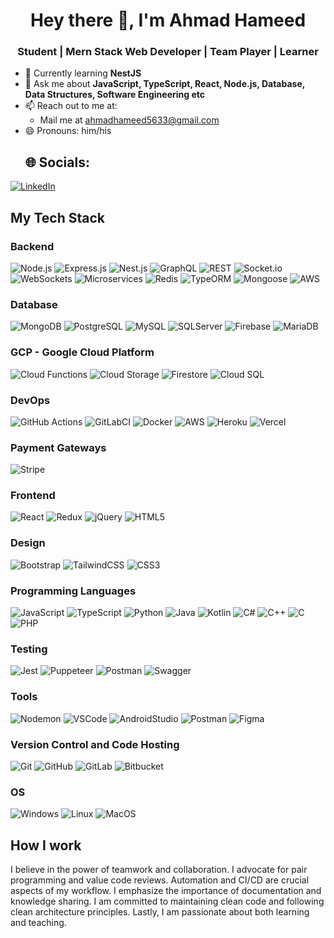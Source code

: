 
<h1 align="center">Hey there 👋, I'm Ahmad Hameed</h1>

<h3 align="center">Student | Mern Stack Web Developer | Team Player | Learner</h3>

- 🌱 Currently learning **NestJS**
- 💬 Ask me about **JavaScript, TypeScript, React, Node.js, Database, Data Structures, Software Engineering etc**
- 📫 Reach out to me at:
  - Mail me at [ahmadhameed5633@gmail.com](mailto:ahmadhameed5633@gmail.com)
- 😄 Pronouns: him/his
  <!--
  - Connect me on <a href="[https://www.linkedin.com/in/ahmad-hameed-1b1759316/" target="_blank">LinkedIn</a>
  -->
  ## 🌐 Socials:
 [![LinkedIn](https://img.shields.io/badge/LinkedIn-%230077B5.svg?logo=linkedin&logoColor=white)](https://www.linkedin.com/in/ahmad-hameed-1b1759316)

## My Tech Stack

### Backend

![Node.js](https://img.shields.io/badge/-Node.js-333333?style=flat&logo=node.js)
![Express.js](https://img.shields.io/badge/-Express.js-333333?style=flat&logo=express)
![Nest.js](https://img.shields.io/badge/-Nest.js-333333?style=flat&logo=nestjs)
![GraphQL](https://img.shields.io/badge/-GraphQL-333333?style=flat&logo=graphql)
![REST](https://img.shields.io/badge/-REST-333333?style=flat&logo=rest)
![Socket.io](https://img.shields.io/badge/-Socket.io-333333?style=flat&logo=socket.io)
![WebSockets](https://img.shields.io/badge/-WebSockets-333333?style=flat&logo=websocket)
![Microservices](https://img.shields.io/badge/-Microservices-333333?style=flat&logo=microservices)
![Redis](https://img.shields.io/badge/-Redis-333333?style=flat&logo=redis)
![TypeORM](https://img.shields.io/badge/-TypeORM-333333?style=flat&logo=typeorm)
![Mongoose](https://img.shields.io/badge/-Mongoose-333333?style=flat&logo=mongoose)
![AWS](https://img.shields.io/badge/-AWS-333333?style=flat&logo=amazon-aws)

### Database

![MongoDB](https://img.shields.io/badge/-MongoDB-333333?style=flat&logo=mongodb)
![PostgreSQL](https://img.shields.io/badge/-PostgreSQL-333333?style=flat&logo=postgresql)
![MySQL](https://img.shields.io/badge/-MySQL-333333?style=flat&logo=mysql)
![SQLServer](https://img.shields.io/badge/-SQLServer-333333?style=flat&logo=microsoftsqlserver)
![Firebase](https://img.shields.io/badge/-Firebase-333333?style=flat&logo=firebase)
![MariaDB](https://img.shields.io/badge/-MariaDB-333333?style=flat&logo=mariadb)


### GCP - Google Cloud Platform

![Cloud Functions](https://img.shields.io/badge/-Cloud%20Functions-333333?style=flat&logo=googlecloud)
![Cloud Storage](https://img.shields.io/badge/-Cloud%20Storage-333333?style=flat&logo=googlecloud)
![Firestore](https://img.shields.io/badge/-Firestore-333333?style=flat&logo=googlecloud)
![Cloud SQL](https://img.shields.io/badge/-Cloud%20SQL-333333?style=flat&logo=googlecloud)

### DevOps

![GitHub Actions](https://img.shields.io/badge/-GitHub%20Actions-333333?style=flat&logo=github-actions)
![GitLabCI](https://img.shields.io/badge/-GitLabCI-333333?style=flat&logo=gitlab)
![Docker](https://img.shields.io/badge/-Docker-333333?style=flat&logo=docker)
![AWS](https://img.shields.io/badge/-AWS-333333?style=flat&logo=amazon-aws)
![Heroku](https://img.shields.io/badge/-Heroku-333333?style=flat&logo=heroku)
![Vercel](https://img.shields.io/badge/-Vercel-333333?style=flat&logo=vercel)


### Payment Gateways

![Stripe](https://img.shields.io/badge/-Stripe-333333?style=flat&logo=stripe)

### Frontend

![React](https://img.shields.io/badge/-React-333333?style=flat&logo=react)
![Redux](https://img.shields.io/badge/-Redux-333333?style=flat&logo=redux)
![jQuery](https://img.shields.io/badge/-jQuery-333333?style=flat&logo=jquery)
![HTML5](https://img.shields.io/badge/-HTML5-333333?style=flat&logo=html5)


### Design

![Bootstrap](https://img.shields.io/badge/-Bootstrap-333333?style=flat&logo=bootstrap)
![TailwindCSS](https://img.shields.io/badge/-TailwindCSS-333333?style=flat&logo=tailwind-css)
![CSS3](https://img.shields.io/badge/-CSS3-333333?style=flat&logo=css3)

### Programming Languages

![JavaScript](https://img.shields.io/badge/-JavaScript-333333?style=flat&logo=javascript)
![TypeScript](https://img.shields.io/badge/-TypeScript-333333?style=flat&logo=typescript)
![Python](https://img.shields.io/badge/-Python-333333?style=flat&logo=python)
![Java](https://img.shields.io/badge/-Java-333333?style=flat&logo=java)
![Kotlin](https://img.shields.io/badge/-Kotlin-333333?style=flat&logo=kotlin)
![C#](https://img.shields.io/badge/-C%23-333333?style=flat&logo=c-sharp)
![C++](https://img.shields.io/badge/-C++-333333?style=flat&logo=c%2B%2B)
![C](https://img.shields.io/badge/-C-333333?style=flat&logo=c)
![PHP](https://img.shields.io/badge/-PHP-333333?style=flat&logo=php)

### Testing

![Jest](https://img.shields.io/badge/-Jest-333333?style=flat&logo=jest)
![Puppeteer](https://img.shields.io/badge/-Puppeteer-333333?style=flat&logo=puppeteer)
![Postman](https://img.shields.io/badge/-Postman-333333?style=flat&logo=postman)
![Swagger](https://img.shields.io/badge/-Swagger-333333?style=flat&logo=swagger)

### Tools

![Nodemon](https://img.shields.io/badge/-Nodemon-333333?style=flat&logo=nodemon)
![VSCode](https://img.shields.io/badge/-VSCode-333333?style=flat&logo=visual-studio-code)
![AndroidStudio](https://img.shields.io/badge/-AndroidStudio-333333?style=flat&logo=android-studio)
![Postman](https://img.shields.io/badge/-Postman-333333?style=flat&logo=postman)
![Figma](https://img.shields.io/badge/-Figma-333333?style=flat&logo=figma)


### Version Control and Code Hosting

![Git](https://img.shields.io/badge/-Git-333333?style=flat&logo=git)
![GitHub](https://img.shields.io/badge/-GitHub-333333?style=flat&logo=github)
![GitLab](https://img.shields.io/badge/-GitLab-333333?style=flat&logo=gitlab)
![Bitbucket](https://img.shields.io/badge/-Bitbucket-333333?style=flat&logo=bitbucket)


### OS

![Windows](https://img.shields.io/badge/-Windows-333333?style=flat&logo=windows)
![Linux](https://img.shields.io/badge/-Linux-333333?style=flat&logo=linux)
![MacOS](https://img.shields.io/badge/-MacOS-333333?style=flat&logo=apple)

## How I work

I believe in the power of teamwork and collaboration. I advocate for pair programming and value code reviews. Automation and CI/CD are crucial aspects of my workflow. I emphasize the importance of documentation and knowledge sharing. I am committed to maintaining clean code and following clean architecture principles. Lastly, I am passionate about both learning and teaching.


